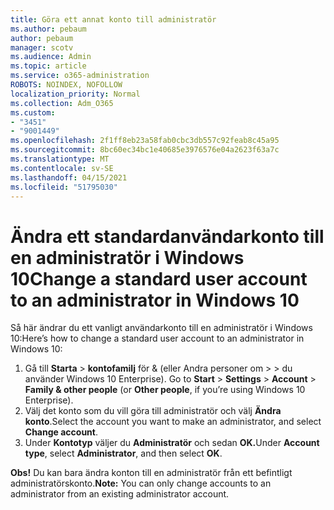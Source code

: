 ```yaml
---
title: Göra ett annat konto till administratör
ms.author: pebaum
author: pebaum
manager: scotv
ms.audience: Admin
ms.topic: article
ms.service: o365-administration
ROBOTS: NOINDEX, NOFOLLOW
localization_priority: Normal
ms.collection: Adm_O365
ms.custom:
- "3451"
- "9001449"
ms.openlocfilehash: 2f1ff8eb23a58fab0cbc3db557c92feab8c45a95
ms.sourcegitcommit: 8bc60ec34bc1e40685e3976576e04a2623f63a7c
ms.translationtype: MT
ms.contentlocale: sv-SE
ms.lasthandoff: 04/15/2021
ms.locfileid: "51795030"
---
```

# <a name="change-a-standard-user-account-to-an-administrator-in-windows-10"></a><span data-ttu-id="a38e1-102">Ändra ett standardanvändarkonto till en administratör i Windows 10</span><span class="sxs-lookup"><span data-stu-id="a38e1-102">Change a standard user account to an administrator in Windows 10</span></span>

<span data-ttu-id="a38e1-103">Så här ändrar du ett vanligt användarkonto till en administratör i Windows 10:</span><span class="sxs-lookup"><span data-stu-id="a38e1-103">Here’s how to change a standard user account to an administrator in Windows 10:</span></span>

1. <span data-ttu-id="a38e1-104">Gå till **Starta**  >  **kontofamilj** för & (eller Andra personer om  >    >   du använder Windows 10 Enterprise). </span><span class="sxs-lookup"><span data-stu-id="a38e1-104">Go to **Start** > **Settings** > **Account** > **Family & other people** (or **Other people**, if you’re using Windows 10 Enterprise).</span></span>
2. <span data-ttu-id="a38e1-105">Välj det konto som du vill göra till administratör och välj **Ändra konto**.</span><span class="sxs-lookup"><span data-stu-id="a38e1-105">Select the account you want to make an administrator, and select **Change account**.</span></span>
3. <span data-ttu-id="a38e1-106">Under **Kontotyp** väljer du **Administratör** och sedan **OK.**</span><span class="sxs-lookup"><span data-stu-id="a38e1-106">Under **Account type**, select **Administrator**, and then select **OK**.</span></span>

<span data-ttu-id="a38e1-107">**Obs!** Du kan bara ändra konton till en administratör från ett befintligt administratörskonto.</span><span class="sxs-lookup"><span data-stu-id="a38e1-107">**Note:** You can only change accounts to an administrator from an existing administrator account.</span></span>